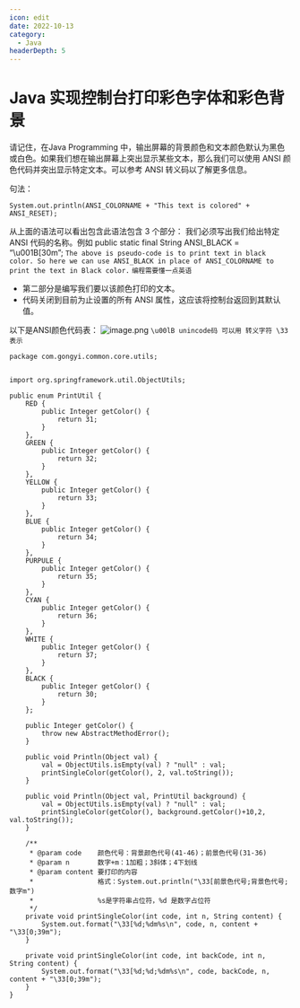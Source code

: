 ```yaml
---
icon: edit
date: 2022-10-13
category:
  - Java
headerDepth: 5
---
```



# Java 实现控制台打印彩色字体和彩色背景
请记住，在Java Programming 中，输出屏幕的背景颜色和文本颜色默认为黑色或白色。如果我们想在输出屏幕上突出显示某些文本，那么我们可以使用 ANSI 颜色代码并突出显示特定文本。可以参考 ANSI 转义码以了解更多信息。

句法：
```
System.out.println(ANSI_COLORNAME + "This text is colored" + ANSI_RESET);
```
从上面的语法可以看出包含此语法包含 3 个部分：
我们必须写出我们给出特定 ANSI 代码的名称。例如 public static final String ANSI_BLACK = “\u001B[30m”;
```The above is pseudo-code is to print text in black color. So here we can use ANSI_BLACK in place of ANSI_COLORNAME to print the text in Black color.```
```编程需要懂一点英语```
- 第二部分是编写我们要以该颜色打印的文本。
- 代码关闭到目前为止设置的所有 ANSI 属性，这应该将控制台返回到其默认值。

以下是ANSI颜色代码表：
![image.png](/upload/2022/10/image-759ba5d2bd104e51b674c1f9c36ba66a.png)
```\u00lB unincode码 可以用 转义字符 \33 表示```
```
package com.gongyi.common.core.utils;


import org.springframework.util.ObjectUtils;

public enum PrintUtil {
    RED {
        public Integer getColor() {
            return 31;
        }
    },
    GREEN {
        public Integer getColor() {
            return 32;
        }
    },
    YELLOW {
        public Integer getColor() {
            return 33;
        }
    },
    BLUE {
        public Integer getColor() {
            return 34;
        }
    },
    PURPULE {
        public Integer getColor() {
            return 35;
        }
    },
    CYAN {
        public Integer getColor() {
            return 36;
        }
    },
    WHITE {
        public Integer getColor() {
            return 37;
        }
    },
    BLACK {
        public Integer getColor() {
            return 30;
        }
    };

    public Integer getColor() {
        throw new AbstractMethodError();
    }

    public void Println(Object val) {
        val = ObjectUtils.isEmpty(val) ? "null" : val;
        printSingleColor(getColor(), 2, val.toString());
    }

    public void Println(Object val, PrintUtil background) {
        val = ObjectUtils.isEmpty(val) ? "null" : val;
        printSingleColor(getColor(), background.getColor()+10,2, val.toString());
    }

    /**
     * @param code    颜色代号：背景颜色代号(41-46)；前景色代号(31-36)
     * @param n       数字+m：1加粗；3斜体；4下划线
     * @param content 要打印的内容
     *                格式：System.out.println("\33[前景色代号;背景色代号;数字m")
     *                %s是字符串占位符，%d 是数字占位符
     */
    private void printSingleColor(int code, int n, String content) {
        System.out.format("\33[%d;%dm%s\n", code, n, content + "\33[0;39m");
    }

    private void printSingleColor(int code, int backCode, int n, String content) {
        System.out.format("\33[%d;%d;%dm%s\n", code, backCode, n, content + "\33[0;39m");
    }
}

```